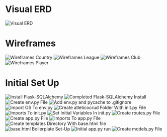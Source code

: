 # Visual ERD
![Visual ERD](documentation/testing/atletico-crud-erd-image.png)

# Wireframes
![Wireframes Country](documentation/wireframes/atletico-crud-wireframe-country-page.jpg)
![Wireframes League](documentation/wireframes/atletico-crud-wireframe-league-page.jpg)
![Wireframes Club](documentation/wireframes/atletico-crud-wireframe-club-page.jpg)
![Wireframes Player](documentation/wireframes/atletico-crud-wireframe-player-page.jpg)

# Initial Set Up
![Install Flask-SQLAlchemy]()
![Completed Flask-SQLAlchemy Install]()
![Create env.py File]()
![Add env.py and __pycache__ to .gitignore]()
![Import OS To env.py]()
![Create atleticocrud Folder With __init__.py File]()
![Imports To __init__.py]()
![Set Initial Variables In __init__.py]()
![Create routes.py File]()
![Create app.py File]()
![Imports To app.py File]()
![Create templates Directory With base.html file]()
![base.html Boilerplate Set-Up]()
![Initial app.py run]()
![Create models.py File]()